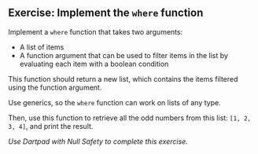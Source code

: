 ## Exercise: Implement the `where` function

Implement a `where` function that takes two arguments:

- A list of items
- A function argument that can be used to filter items in the list by evaluating each item with a boolean condition

This function should return a new list, which contains the items filtered using the function argument.

Use generics, so the `where` function can work on lists of any type.

Then, use this function to retrieve all the odd numbers from this list: `[1, 2, 3, 4]`, and print the result.

_Use Dartpad with Null Safety to complete this exercise._